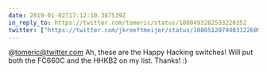 ```yaml
---
date: 2019-01-02T17:12:10.387539Z
in_reply_to: https://twitter.com/tomeric/status/1080493282533220352
twitter: ["https://twitter.com/jkreeftmeijer/status/1080512079403122689"]
---
```

@tomeric@twitter.com Ah, these are the Happy Hacking switches! Will put both the FC660C and the HHKB2 on my list. Thanks! :)
